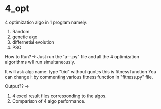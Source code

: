 # 4_opt
4 optimization algo in 1 program namely:
  1. Random
  2. genetic algo
  3. differnetial evolution
  4. PSO
  
  
How to Run?
  ->
  Just run the "a--.py" file and all the 4 optimization algorithms will run simultaneously.
	
  It will ask algo name: 
  type "trid" without quotes
  this is fitness function
  You can change it by commenting various fitness function in "fitness.py" file.


Output??
  ->
  1. 4 excel result files corresponding to the algos.
  2. Comparison of 4 algo performance.



